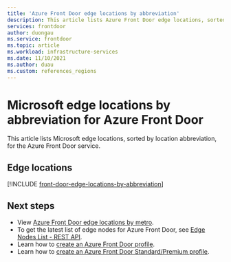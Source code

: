 ```yaml
---
title: 'Azure Front Door edge locations by abbreviation'
description: This article lists Azure Front Door edge locations, sorted by edge location abbreviation.
services: frontdoor
author: duongau
ms.service: frontdoor
ms.topic: article
ms.workload: infrastructure-services
ms.date: 11/10/2021
ms.author: duau
ms.custom: references_regions
---
```


# Microsoft edge locations by abbreviation for Azure Front Door

This article lists Microsoft edge locations, sorted by location abbreviation, for the Azure Front Door service.

## Edge locations

[!INCLUDE [front-door-edge-locations-by-abbreviation](../../includes/front-door-edge-locations-by-abbreviation.md)]

## Next steps

* View [Azure Front Door edge locations by metro](edge-locations-by-region.md).
* To get the latest list of edge nodes for Azure Front Door, see [Edge Nodes List - REST API](/rest/api/cdn/edge-nodes/list).
* Learn how to [create an Azure Front Door profile](quickstart-create-front-door.md).
* Learn how to [create an Azure Front Door Standard/Premium profile](standard-premium/create-front-door-portal.md).

